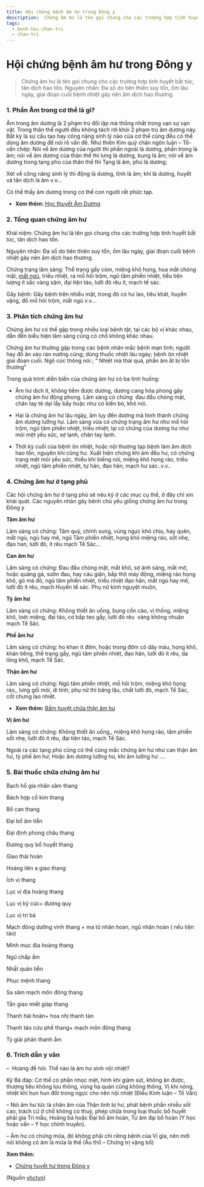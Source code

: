 ```yaml
---
title: Hội chứng bệnh âm hư trong Đông y
description:  Chứng âm hư là tên gọi chung cho các trường hợp tinh huyết bất túc, tân dịch hao tổn. Nguyên nhân- Đa số do tiên thiên suy tổn, ốm lâu ngày, giai đoạn cuối bệnh nhiệt gây nên âm dịch hao thương. 
tags:
  - benh-hoc-chan-tri
  - chan-tri
---
```


# Hội chứng bệnh âm hư trong Đông y 

>  Chứng âm hư là tên gọi chung cho các trường hợp tinh huyết bất túc, tân dịch hao tổn. Nguyên nhân: Đa số do tiên thiên suy tổn, ốm lâu ngày, giai đoạn cuối bệnh nhiệt gây nên âm dịch hao thương. 


### 1. Phần Âm trong cơ thể là gì?


Âm trong âm dương là 2 phạm trù đối lập mà thống nhất trong vạn sự vạn vật. Trong thân thể người đều không tách rời khỏi 2 phạm trù âm dương này. Bất kỳ là sự cấu tạo hay công năng sinh lý nào của cơ thể cũng đều có thể dùng âm dương để nói rõ vấn đề. Như thiên Kim quỹ chân ngôn luận – Tố-vấn chép: Nói về âm dương của người thì phần ngoài là dương, phần trong là âm; nói về âm dương của thân thể thì lưng là dương, bụng là âm; nói về âm dương trong tạng phủ của thân thể thì Tạng là âm, phủ là dương; 


Xét về công năng sinh lý thì động là dương, tĩnh là âm; khí là dương, huyết và tân dịch là âm v.v…


Có thể thấy âm dương trong cơ thể con người rất phức tạp.


* **Xem thêm:** [Học thuyết Âm Dương](/yhctvn/hoc-thuyet-am-duong/)


### 2. Tổng quan chứng âm hư


Khái niệm: Chứng âm hư là tên gọi chung cho các trường hợp tinh huyết bất túc, tân dịch hao tổn.


Nguyên nhân: Đa số do tiên thiên suy tổn, ốm lâu ngày, giai đoạn cuối bệnh nhiệt gây nên âm dịch hao thương. 


Chứng trạng lâm sàng: Thể trạng gầy còm, miệng khô họng, hoa mắt chóng mặt, [mất ngủ](/yhctvn/chung-mat-ngu-theo-dong-y/), triều nhiệt, ra mồ hôi trộm, ngũ tâm phiền nhiệt, tiểu tiện lượng ít sắc vàng sậm, đại tiện táo, lưỡi đỏ rêu ít, mạch tế sác.





Gây bệnh: Gây bệnh trên nhiều mặt, trong đó có hư lao, tiêu khát, huyễn vậng, đổ mồ hôi trộm, mất ngủ v.v…


### 3. Phân tích chứng âm hư


Chứng âm hư có thể gặp trong nhiều loại bệnh tật, tại các bộ vị khác nhau, dẫn đến biểu hiện lâm sàng cũng có chỗ không khác nhau.


Chứng âm hư thường gặp trong các bệnh nhân mắc bệnh mạn tính; người hay đồ ăn xào rán nướng cũng; dùng thuốc nhiệt lâu ngày; bệnh ôn nhiệt giai đoạn cuối. Ngô cúc thông nói ; “ Nhiệt mà thái quá, phần âm ắt bị tổn thương”


Trong quá trình diễn biến của chứng âm hư có ba tình huống: 


+ Âm hư dịch ít, không tiềm được dương, dương cang hóa phong gây chứng âm hư động phong. Lâm sàng có chứng  đau đầu chóng mặt, chân tay tê dại lẩy bẩy hoặc như có kiến bò, khó nói. 


+ Hai là chứng âm hư lâu ngày, âm lụy đến dương mà hình thành chứng âm dương lưỡng hư. Lâm sàng vừa có chứng trạng âm hư như mồ hôi trộm, ngũ tâm phiền nhiệt, triều nhiệt; lại có chứng của dương hư như mỏi mệt yếu sức, sợ lạnh, chân tay lạnh. 


+ Thời kỳ cuối của bệnh ôn nhiệt, hoặc nội thương tạp bệnh làm âm dịch hao tổn, nguyên khí cũng hư. Xuất hiện chứng khí âm đều hư, có chứng trạng mệt mỏi yếu sức, thiểu khí biếng nói, miệng khô họng ráo, triều nhiệt, ngũ tâm phiền nhiệt, tự hãn, đạo hãn, mạch hư sác..v.v..


### 4. Chứng âm hư ở tạng phủ


Các hội chứng âm hư ở tạng phủ sẽ nêu kỹ ở các mục cụ thể, ở đây chỉ xin khái quát. Các nguyên nhân gây bệnh chủ yếu giống chứng âm hư trong Đông y


**Tâm âm hư**


Lâm sàng có chứng: Tâm quý, chính xung, vùng ngực khó chịu, hay quên, mất ngủ, ngủ hay mê, ngũ Tâm phiền nhiệt, họng khô miệng ráo, sốt nhẹ, đạo han, lưỡi đỏ, ít rêu mạch Tế Sác… 


**Can âm hư**


Lâm sàng có chứng: Đau đầu chóng mặt, mắt khô, sợ ánh sáng, mắt mờ, hoặc quáng gà, sườn đau, hay cáu giận, bắp thịt máy động, miệng ráo họng khô, gò má đỏ, ngũ tâm phiền nhiệt, triều nhiệt đạo hãn, mất ngủ hay mê, lưỡi đỏ ít rêu, mạch Huyền tế sác. Phụ nữ kinh nguyệt muộn, 


**Tỳ âm hư**


Lâm sàng có chứng: Không thiết ăn uống, bụng cồn cào, vị thống, miệng khô, loét miệng, đại táo, cơ bắp teo gầy, lưỡi đỏ rêu  vàng không nhuận mạch Tế Sác. 


**Phế âm hư**


Lâm sàng có chứng: ho khan ít đờm, hoặc trong đờm có dây máu, họng khô, khản tiếng, thể trạng gầy, ngũ tâm phiền nhiệt, đạo hãn, lưỡi đỏ ít rêu, da lông khô, mạch Tế Sác.


**Thận âm hư**


Lâm sàng có chứng: Ngũ tâm phiền nhiệt, mồ hôi trộm, miệng khô họng ráo,, lưng gối mỏi, di tinh, phụ nữ thì băng lậu, chất lưỡi đỏ, mạch Tế Sác, cốt chưng lao nhiệt. 


* **Xem thêm:** [Bấm huyệt chữa thận âm hư](/yhctvn/bai-tap-chua-thuc-giac-luc-nua-dem/)



**Vị âm hư**


Lâm sàng có chứng: Không thiết ăn uống,, miệng khô họng ráo, tâm phiền sốt nhẹ, lưỡi đỏ ít rêu, đại tiện táo, mạch Tế Sác.


Ngoài ra các tạng phủ cũng có thể cùng mắc chứng âm hư như can thận âm hư, tỳ phế âm hư; Hoặc âm dương lưỡng hư, khí âm lưỡng hư .…


### 5. Bài thuốc chữa chứng âm hư


Bạch hổ gia nhân sâm thang


Bách hợp cố kim thang


Bổ can thang


Đại bổ âm tiễn


Đại định phong châu thang


Đương quy bổ huyết thang


Giao thái hoàn


Hoàng liên a giao thang


Ích vị thang


Lục vị địa hoàng thang


Lục vị kỷ cúc+ đương quy


Lục vị tri bá


Mạch đông dưỡng vinh thang + ma tử nhân hoàn, ngũ nhân hoàn ( nếu tiện táo)


Minh mục địa hoàng thang


Ngũ chấp ẩm


Nhất quán tiễn


Phục mệnh thang


Sa sâm mạch môn đông thang


Tần giao miết giáp thang


Thanh hải hoàn+ hoa nhị thanh tán


Thanh táo cứu phế thang+ mạch môn đông thang


Tỳ giải phân thanh ẩm


### 6. Trích dẫn y văn


–  Hoàng để hỏi: Thế nào là âm hư sinh nội nhiệt? 


Kỳ Bá đáp: Cơ thể có phần nhọc mệt, hình khí giảm sút, không ăn được, thượng tiêu không lưu thông, vùng hạ quản cũng không thông, Vị khí nóng, nhiệt khí hun hun đốt trong ngực cho nên nội nhiệt (Điều Kinh luận – Tố Vấn)


– Nói âm hư tức là chân âm của Thận tinh bị hư, phát bệnh phần nhiều sốt cao, trách cứ ở chỗ không có thuỷ, phép chữa trong loại thuốc bổ huyết phải gia Tri mẫu, Hoàng bá hoặc Đại bổ âm hoàn, Tư âm đại bổ hoàn (Y học hoặc vấn – Y học chính truyền). 


– Âm hư có chứng mửa, đó không phải chỉ riêng bệnh của Vị gia, nên mới nói không có âm là mửa là thế (Ầu thổ – Chứng trị vậng bổ) 


**Xem thêm:**


* [Chứng huyết hư trong Đông y](/yhctvn/chung-huyet-hu-trong-dong-y-dung-coi-nhe/)

(Nguồn <a href="https://yhctvn.com/hoi-chung-benh-am-hu-trong-dong-y/" target="_blank">yhctvn</a>)
